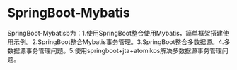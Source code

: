 # SpringBoot-Mybatis
SpringBoot-Mybatisb为：1.使用SpringBoot整合使用Mybatis，简单框架搭建使用示例。2.SpringBoot整合Mybatis事务管理。3.SpringBoot整合多数据源。4.多数据源事务管理问题。5.使用springboot+jta+atomikos解决多数据源事务管理问题。


